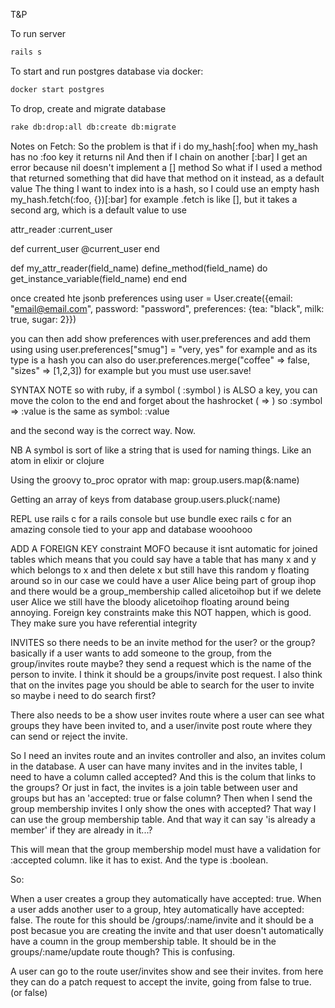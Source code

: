 T&P

To run server

```sh
rails s
```
To start and run postgres database via docker:

```sh
docker start postgres
```

To drop, create and migrate database

```sh
rake db:drop:all db:create db:migrate
```

Notes on Fetch:
So the problem is that if i do my_hash[:foo] when my_hash has no :foo key it returns nil
And then if I chain on another [:bar] I get an error because nil doesn't implement a [] method
So what if I used a method that returned something that did have that method on it instead, as a default value
The thing I want to index into is a hash, so I could use an empty hash
my_hash.fetch(:foo, {})[:bar] for example
.fetch is like [], but it takes a second arg, which is a default value to use


  attr_reader :current_user

  def current_user
    @current_user
  end

  def my_attr_reader(field_name)
    define_method(field_name) do
      get_instance_variable(field_name)
    end
  end

once created hte jsonb preferences using
user = User.create({email: "email@email.com", password: "password", preferences: {tea: "black", milk: true, sugar: 2}})

you can then add show preferences with user.preferences and add them using using user.preferences["smug"] = "very, yes"
for example and as its type is a hash you can also do user.preferences.merge("coffee" => false, "sizes" => [1,2,3]) for example but you must use user.save!


SYNTAX NOTE
so with ruby, if a symbol ( :symbol ) is ALSO a key, you can move the colon to the end and forget about the hashrocket ( => )
so :symbol => :value
is the same as symbol: :value

and the second way is the correct way. Now.

NB
A symbol is sort of like a string that is used for naming things. Like an atom in elixir or clojure

Using the groovy to_proc oprator with map:
group.users.map(&:name)

Getting an array of keys from database
group.users.pluck(:name)

REPL
use rails c for a rails console but use bundle exec rails c for an amazing console tied to your app and database wooohooo

ADD A FOREIGN KEY constraint MOFO
because it isnt automatic for joined tables which means that you could say have a table that has many x and y which belongs to x and then delete x but still have this random y floating around so in our case we could have a user Alice  being part of group ihop and there would be a group_membership called alicetoihop but if we delete user Alice we still have the bloody alicetoihop floating around being annoying. Foreign key constraints make this NOT happen, which is good. They make sure you have referential integrity

INVITES
so there needs to be an invite method for the user? or the group?
basically if a user wants to add someone to the group, from the group/invites route maybe? they send a request which is the name of the person to invite. I think it should be a groups/invite post request. I also think that on the invites page you should be able to search for the user to invite so maybe i need to do search first?

There also needs to be a show user invites route where a user can see what groups they have been invited to, and a user/invite post route where they can send or reject the invite.

So I need an invites route and an invites controller and also, an invites colum in the database. A user can have many invites and in the invites table, I need to have a column called accepted? And this is the colum that links to the groups? Or just in fact, the invites is a join table between user and groups but has an 'accepted: true or false column? Then when I send the group membership invites I only show the ones with accepted? That way I can use the group membership table. And that way it can say 'is already a member' if they are already in it...?

This will mean that the group membership model must have a validation for :accepted column. like it has to exist. And the type is :boolean.

So:

When a user creates a group they automatically have accepted: true. When a user adds another user to a group, htey automatically have accepted: false. The route for this should be /groups/:name/invite and it should be a post becasue you are creating the invite and that user doesn't automatically have a coumn in the group membership table. It should be in the groups/:name/update route though? This is confusing. 

A user can go to the route user/invites show and see their invites. from here they can do a patch request to accept the invite, going from false to true. (or false)
